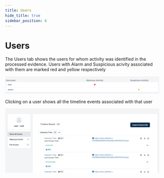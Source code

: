 ```yaml
---
title: Users
hide_title: true
sidebar_position: 6
---
```


# Users
The Users tab shows the users for whom activity was identified in the processed evidence. Users with Alarm and Suspicious acivity associated with them are marked red and yellow respectively

![Users](/img/users.png)

Clicking on a user shows all the timeline events associated with that user

![User Events](/img/user-event.png)